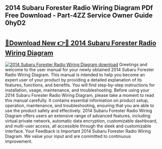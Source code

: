 ## 2014 Subaru Forester Radio Wiring Diagram PDf Free Download - Part-4ZZ Service Owner Guide 0hyD2

# <h2><a href="http://dforu4f.blite.top/?on=2014+Subaru+Forester+Radio+Wiring+Diagram">🔗Download New 👉🔴 2014 Subaru Forester Radio Wiring Diagram</a></h2>

[![2014 Subaru Forester Radio Wiring Diagram download](https://i.imgur.com/lujVjoI.png)](http://dforu4f.blite.top/?on=2014+Subaru+Forester+Radio+Wiring+Diagram)
Greetings and welcome to the user manual for your newly obtained 2014 Subaru Forester Radio Wiring Diagram. This manual is intended to help you become an expert user of your product by providing a detailed explanation of its features, functions, and benefits. You will find step-by-step instructions for installation, usage, maintenance, and troubleshooting. Before using your 2014 Subaru Forester Radio Wiring Diagram, please take a moment to read this manual carefully. It contains essential information on product setup, operation, maintenance, and troubleshooting, ensuring that you are able to use the product safely and effectively. 2014 Subaru Forester Radio Wiring Diagram offers users an extensive range of advanced features, including virtual private network, automatic data encryption, customizable dashboard, and multi-user access, all accessible through the sleek and customizable interface. Your Feedback is Important 2014 Subaru Forester Radio Wiring Diagram. We value your input and are committed to continuous improvement.
